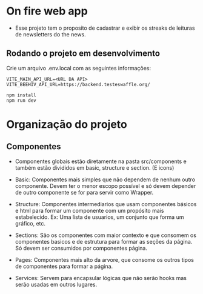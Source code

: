 # On fire web app

- Esse projeto tem o proposito de cadastrar e exibir os streaks de leituras de newsletters do the news.

## Rodando o projeto em desenvolvimento

Crie um arquivo .env.local com as seguintes informações:

```
VITE_MAIN_API_URL=<URL DA API>
VITE_BEEHIV_API_URL=https://backend.testeswaffle.org/
```

```
npm install
npm run dev
```

# Organização do projeto

## Componentes

- Componentes globais estão diretamente na pasta src/components e também estão divididos em basic, structure e section. (E icons)

- Basic: Componentes mais simples que não dependem de nenhum outro componente. Devem ter o menor escopo possível e só devem depender de outro componente se for para servir como Wrapper.

- Structure: Componentes intermediarios que usam componentes básicos e html para formar um componente com um propósito mais estabelecido. Ex: Uma lista de usuarios, um conjunto que forma um gráfico, etc.

- Sections: São os componentes com maior contexto e que consomem os componentes basicos e de estrutura para formar as seções da página. Só devem ser consumidos por componentes página.

- Pages: Componentes mais alto da arvore, que consome os outros tipos de componentes para formar a página.

- Services: Servem para encapsular lógicas que não serão hooks mas serão usadas em outros lugares.
